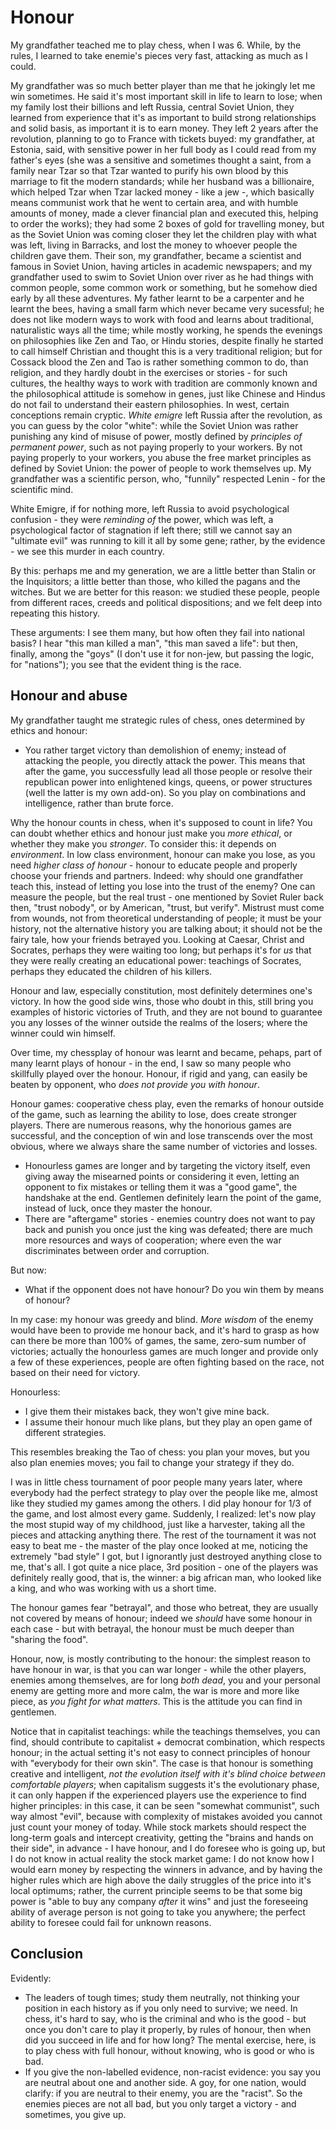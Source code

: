 # Honour

My grandfather teached me to play chess, when I was 6. While, by the rules, I learned to take enemie's pieces very fast, attacking as much as I could.

My grandfather was so much better player than me that he jokingly let me win sometimes. He said it's most important skill in life to learn to lose; when my family lost their billions and left Russia, central Soviet Union, they learned from experience that it's as important to build strong relationships and solid basis, as important it is to earn money. They left 2 years after the revolution, planning to go to France with tickets buyed: my grandfather, at Estonia, said, with sensitive power in her full body as I could read from my father's eyes (she was a sensitive and sometimes thought a saint, from a family near Tzar so that Tzar wanted to purify his own blood by this marriage to fit the modern standards; while her husband was a billionaire, which helped Tzar when Tzar lacked money - like a jew -, which basically means communist work that he went to certain area, and with humble amounts of money, made a clever financial plan and executed this, helping to order the works); they had some 2 boxes of gold for travelling money, but as the Soviet Union was coming closer they let the children play with what was left, living in Barracks, and lost the money to whoever people the children gave them. Their son, my grandfather, became a scientist and famous in Soviet Union, having articles in academic newspapers; and my grandfather used to swim to Soviet Union over river as he had things with common people, some common work or something, but he somehow died early by all these adventures. My father learnt to be a carpenter and he learnt the bees, having a small farm which never became very sucessful; he does not like modern ways to work with food and learns about traditional, naturalistic ways all the time; while mostly working, he spends the evenings on philosophies like Zen and Tao, or Hindu stories, despite finally he started to call himself Christian and thought this is a very traditional religion; but for Cossack blood the Zen and Tao is rather something common to do, than religion, and they hardly doubt in the exercises or stories - for such cultures, the healthy ways to work with tradition are commonly known and the philosophical attitude is somehow in genes, just like Chinese and Hindus do not fail to understand their eastern philosophies. In west, certain conceptions remain cryptic. _White emigre_ left Russia after the revolution, as you can guess by the color "white": while the Soviet Union was rather punishing any kind of misuse of power, mostly defined by _principles of permanent power_, such as not paying properly to your workers. By not paying properly to your workers, you abuse the free market principles as defined by Soviet Union: the power of people to work themselves up. My grandfather was a scientific person, who, "funnily" respected Lenin - for the scientific mind.

White Emigre, if for nothing more, left Russia to avoid psychological confusion - they were *reminding of* the power, which was left, a psychological factor of stagnation if left there; still we cannot say an "ultimate evil" was running to kill it all by some gene; rather, by the evidence - we see this murder in each country.

By this: perhaps me and my generation, we are a little better than Stalin or the Inquisitors; a little better than those, who killed the pagans and the witches. But we are better for this reason: we studied these people, people from different races, creeds and political dispositions; and we felt deep into repeating this history.

These arguments: I see them many, but how often they fail into national basis? I hear "this man killed a man", "this man saved a life": but then, finally, among the "goys" (I don't use it for non-jew, but passing the logic, for "nations"); you see that the evident thing is the race.

## Honour and abuse

My grandfather taught me strategic rules of chess, ones determined by ethics and honour:
- You rather target victory than demolishion of enemy; instead of attacking the people, you directly attack the power. This means that after the game, you successfully lead all those people or resolve their republican power into enlightened kings, queens, or power structures (well the latter is my own add-on). So you play on combinations and intelligence, rather than brute force.

Why the honour counts in chess, when it's supposed to count in life? You can doubt whether ethics and honour just make you _more ethical_, or whether they make you _stronger_. To consider this: it depends on _environment_. In low class environment, honour can make you lose, as you need _higher class of honour_ - honour to educate people and properly choose your friends and partners. Indeed: why should one grandfather teach this, instead of letting you lose into the trust of the enemy? One can measure the people, but the real trust - one mentioned by Soviet Ruler back then, "trust nobody", or by American, "trust, but verify". Mistrust must come from wounds, not from theoretical understanding of people; it must be your history, not the alternative history you are talking about; it should not be the fairy tale, how your friends betrayed you. Looking at Caesar, Christ and Socrates, perhaps they were waiting too long; but perhaps it's for *us* that they were really creating an educational power: teachings of Socrates, perhaps they educated the children of his killers.

Honour and law, especially constitution, most definitely determines one's victory. In how the good side wins, those who doubt in this, still bring you examples of historic victories of Truth, and they are not bound to guarantee you any losses of the winner outside the realms of the losers; where the winner could win himself.

Over time, my chessplay of honour was learnt and became, pehaps, part of many learnt plays of honour - in the end, I saw so many people who skillfully played over the honour. Honour, if rigid and yang, can easily be beaten by opponent, who _does not provide you with honour_.

Honour games: cooperative chess play, even the remarks of honour outside of the game, such as learning the ability to lose, does create stronger players. There are numerous reasons, why the honorious games are successful, and the conception of win and lose transcends over the most obvious, where we always share the same number of victories and losses.
- Honourless games are longer and by targeting the victory itself, even giving away the misearned points or considering it even, letting an opponent to fix mistakes or telling them it was a "good game", the handshake at the end. Gentlemen definitely learn the point of the game, instead of luck, once they master the honour.
- There are "aftergame" stories - enemies country does not want to pay back and punish you once just the king was defeated; there are much more resources and ways of cooperation; where even the war discriminates between order and corruption.

But now:
- What if the opponent does not have honour? Do you win them by means of honour?

In my case: my honour was greedy and blind. _More wisdom_ of the enemy would have been to provide me honour back, and it's hard to grasp as how can there be more than 100% of games, the same, zero-sum number of victories; actually the honourless games are much longer and provide only a few of these experiences, people are often fighting based on the race, not based on their need for victory.

Honourless:
- I give them their mistakes back, they won't give mine back.
- I assume their honour much like plans, but they play an open game of different strategies.

This resembles breaking the Tao of chess: you plan your moves, but you also plan enemies moves; you fail to change your strategy if they do.

I was in little chess tournament of poor people many years later, where everybody had the perfect strategy to play over the people like me, almost like they studied my games among the others. I did play honour for 1/3 of the game, and lost almost every game. Suddenly, I realized: let's now play the most stupid way of my childhood, just like a harvester, taking all the pieces and attacking anything there. The rest of the tournament it was not easy to beat me - the master of the play once looked at me, noticing the extremely "bad style" I got, but I ignorantly just destroyed anything close to me, that's all. I got quite a nice place, 3rd position - one of the players was definitely really good, that is, the winner: a big african man, who looked like a king, and who was working with us a short time.

The honour games fear "betrayal", and those who betreat, they are usually not covered by means of honour; indeed we *should* have some honour in each case - but with betrayal, the honour must be much deeper than "sharing the food".

Honour, now, is mostly contributing to the honour: the simplest reason to have honour in war, is that you can war longer - while the other players, enemies among themselves, are for long _both dead_, you and your personal enemy are getting more and more calm, the war is more and more like piece, as _you fight for what matters_. This is the attitude you can find in gentlemen.

Notice that in capitalist teachings: while the teachings themselves, you can find, should contribute to capitalist + democrat combination, which respects honour; in the actual setting it's not easy to connect principles of honour with "everybody for their own skin". The case is that honour is something creative and intelligent, _not the evolution itself with it's blind choice between comfortable players_; when capitalism suggests it's the evolutionary phase, it can only happen if the experienced players use the experience to find higher principles: in this case, it can be seen "somewhat communist", such way almost "evil", because with complexity of mistakes avoided you cannot just count your money of today. While stock markets should respect the long-term goals and intercept creativity, getting the "brains and hands on their side", in advance - I have honour, and I do foresee who is going up, but I do not know in actual reality the stock market game: I do not know how I would earn money by respecting the winners in advance, and by having the higher rules which are high above the daily struggles of the price into it's local optimums; rather, the current principle seems to be that some big power is "able to buy any company _after_ it wins" and just the foreseeing ability of average person is not going to take you anywhere; the perfect ability to foresee could fail for unknown reasons.

## Conclusion

Evidently:
- The leaders of tough times; study them neutrally, not thinking your position in each history as if you only need to survive; we need. In chess, it's hard to say, who is the criminal and who is the good - but once you don't care to play it properly, by rules of honour, then when did you succeed in life and for how long? The mental exercise, here, is to play chess with full honour, without knowing, who is good or who is bad.
- If you give the non-labelled evidence, non-racist evidence: you say you are neutral about one and another side. A goy, for one nation, would clarify: if you are neutral to their enemy, you are the "racist". So the enemies pieces are not all bad, but you only target a victory - and sometimes, you give up.
